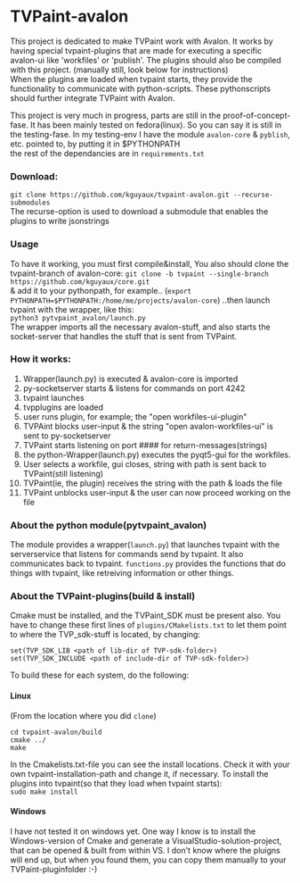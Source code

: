 # TVPaint-avalon

This project is dedicated to make TVPaint work with Avalon.
It works by having special tvpaint-plugins that are made for executing a specific avalon-ui like 'workfiles' or 'publish'. The plugins should also be compiled with this project. (manually still, look below for instructions)  
When the plugins are loaded when tvpaint starts, they provide the functionality to communicate with
python-scripts. These pythonscripts should further integrate TVPaint with Avalon.

This project is very much in progress, parts are still in the proof-of-concept-fase. It has been mainly tested on fedora(linux). So you can say it is still in the testing-fase.
In my testing-env I have the module `avalon-core` & `pyblish`, etc. pointed to, by putting it in $PYTHONPATH  
the rest of the dependancies are in `requirements.txt`

### Download:
`git clone https://github.com/kguyaux/tvpaint-avalon.git --recurse-submodules`  
The recurse-option is used to download a submodule that enables the plugins to write jsonstrings

### Usage
To have it working, you must first compile&install, 
You also should clone the tvpaint-branch of avalon-core:
`git clone -b tvpaint --single-branch https://github.com/kguyaux/core.git`  
& add it to your pythonpath, for example.. (`export PYTHONPATH=$PYTHONPATH:/home/me/projects/avalon-core`)
..then launch tvpaint with the wrapper, like this:  
`python3 pytvpaint_avalon/launch.py`  
The wrapper imports all the necessary avalon-stuff, and also starts the socket-server that handles
the stuff that is sent from TVPaint.

### How it works:
1. Wrapper(launch.py) is executed & avalon-core is imported
2. py-socketserver starts & listens for commands on port 4242
3. tvpaint launches
4. tvpplugins are loaded
5. user runs plugin, for example; the "open workfiles-ui-plugin"
6. TVPAint blocks user-input & the string "open avalon-workfiles-ui" is sent to py-socketserver
7. TVPaint starts listening on port #### for return-messages(strings)
7. the python-Wrapper(launch.py) executes the pyqt5-gui for the workfiles.
8. User selects a workfile, gui closes, string with path is sent back to TVPaint(still listening)
9. TVPaint(ie, the plugin) receives the string with the path & loads the file
10. TVPaint unblocks user-input & the user can now proceed working on the file

### About the python module(pytvpaint_avalon)
The module provides a wrapper(`launch.py`) that launches tvpaint with the serverservice that listens for commands send by tvpaint.
It also communicates back to tvpaint. `functions.py` provides the functions that do things with tvpaint, like retreiving information or other things.


### About the TVPaint-plugins(build & install)
Cmake must be installed, and the TVPaint_SDK must be present also.
You have to change these first lines of `plugins/CMakelists.txt` to let them point to where the TVP_sdk-stuff is located, by changing:  
```
set(TVP_SDK_LIB <path of lib-dir of TVP-sdk-folder>)
set(TVP_SDK_INCLUDE <path of include-dir of TVP-sdk-folder>)

```

To build these for each system, do the following:
#### Linux
(From the location where you did `clone`)  
```
cd tvpaint-avalon/build
cmake ../
make
```
In the Cmakelists.txt-file you can see the install locations. Check it with your own tvpaint-installation-path and change it, if necessary.
To install the plugins into tvpaint(so that they load when tvpaint starts):  
`sudo make install`

#### Windows
I have not tested it on windows yet. One way I know is to install the Windows-version of Cmake and generate
a VisualStudio-solution-project, that can be opened & built from within VS.
I don't know where the pluigns will end up, but when you found them, you can copy them manually to your TVPaint-pluginfolder :-)



